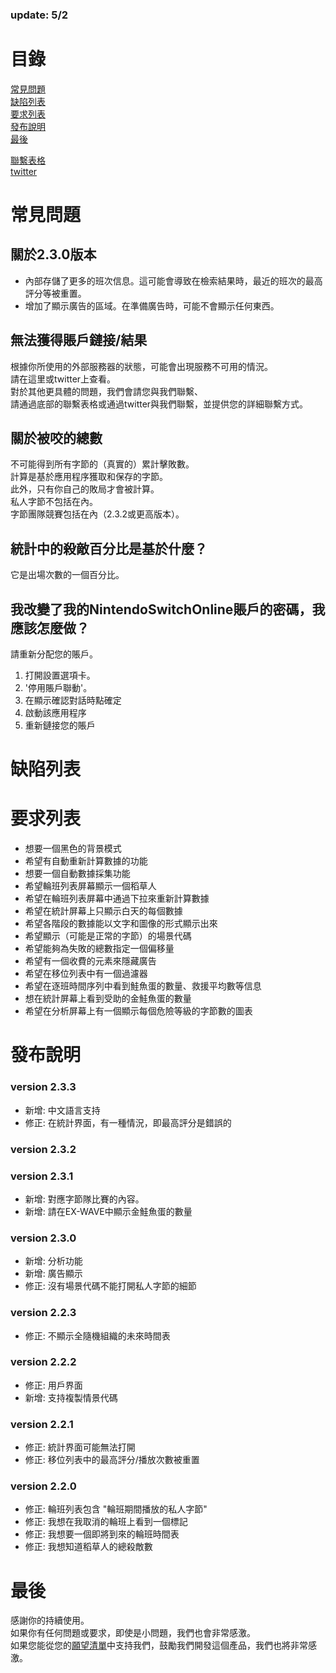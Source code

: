 ### update: 5/2

# 目錄
[常見問題](#常見問題)<br>
[缺陷列表](#缺陷列表)<br>
[要求列表](#要求列表)<br>
[發布說明](#發布說明)<br>
[最後](#最後)<br>

[聯繫表格](https://docs.google.com/forms/d/e/1FAIpQLSfFl98x3KUkrAbwx0oG66yOFegL4Xc2ADAKDMhhGI2rZ5YGlg/viewform)<br>
[twitter](https://twitter.com/salmdroid)<br>

# 常見問題

## 關於2.3.0版本
- 內部存儲了更多的班次信息。這可能會導致在檢索結果時，最近的班次的最高評分等被重置。
- 增加了顯示廣告的區域。在準備廣告時，可能不會顯示任何東西。

## 無法獲得賬戶鏈接/結果
根據你所使用的外部服務器的狀態，可能會出現服務不可用的情況。<br>
請在這里或twitter上查看。<br>
對於其他更具體的問題，我們會請您與我們聯繫、<br>
請通過底部的聯繫表格或通過twitter與我們聯繫，並提供您的詳細聯繫方式。<br>

## 關於被咬的總數
不可能得到所有字節的（真實的）累計擊敗數。<br>
計算是基於應用程序獲取和保存的字節。<br>
此外，只有你自己的敗局才會被計算。<br>
私人字節不包括在內。<br>
字節團隊競賽包括在內（2.3.2或更高版本）。<br>

## 統計中的殺敵百分比是基於什麼？
它是出場次數的一個百分比。<br>

## 我改變了我的NintendoSwitchOnline賬戶的密碼，我應該怎麼做？
請重新分配您的賬戶。
1. 打開設置選項卡。
2. '停用賬戶聯動'。
3. 在顯示確認對話時點確定
4. 啟動該應用程序
5. 重新鏈接您的賬戶

# 缺陷列表

# 要求列表
- 想要一個黑色的背景模式
- 希望有自動重新計算數據的功能
- 想要一個自動數據採集功能
- 希望輪班列表屏幕顯示一個稻草人
- 希望在輪班列表屏幕中通過下拉來重新計算數據
- 希望在統計屏幕上只顯示白天的每個數據
- 希望各階段的數據能以文字和圖像的形式顯示出來
- 希望顯示（可能是正常的字節）的場景代碼
- 希望能夠為失敗的總數指定一個偏移量
- 希望有一個收費的元素來隱藏廣告
- 希望在移位列表中有一個過濾器
- 希望在逐班時間序列中看到鮭魚蛋的數量、救援平均數等信息
- 想在統計屏幕上看到受助的金鮭魚蛋的數量
- 希望在分析屏幕上有一個顯示每個危險等級的字節數的圖表

# 發布說明

### version 2.3.3
- 新增: 中文語言支持
- 修正: 在統計界面，有一種情況，即最高評分是錯誤的

### version 2.3.2
### version 2.3.1
- 新增: 對應字節隊比賽的內容。
- 新增: 請在EX-WAVE中顯示金鮭魚蛋的數量

### version 2.3.0
- 新增: 分析功能
- 新增: 廣告顯示
- 修正: 沒有場景代碼不能打開私人字節的細節

### version 2.2.3
- 修正: 不顯示全隨機組織的未來時間表

### version 2.2.2
- 修正: 用戶界面
- 新增: 支持複製情景代碼

### version 2.2.1
- 修正: 統計界面可能無法打開
- 修正: 移位列表中的最高評分/播放次數被重置

### version 2.2.0
- 修正: 輪班列表包含 "輪班期間播放的私人字節"
- 修正: 我想在我取消的輪班上看到一個標記
- 修正: 我想要一個即將到來的輪班時間表
- 修正: 我想知道稻草人的總殺敵數

# 最後
感謝你的持續使用。<br>
如果你有任何問題或要求，即使是小問題，我們也會非常感激。<br>
如果您能從您的[願望清單](https://www.amazon.jp/hz/wishlist/ls/N266KX5GC3JF?ref_=wl_share)中支持我們，鼓勵我們開發這個產品，我們也將非常感激。<br>
